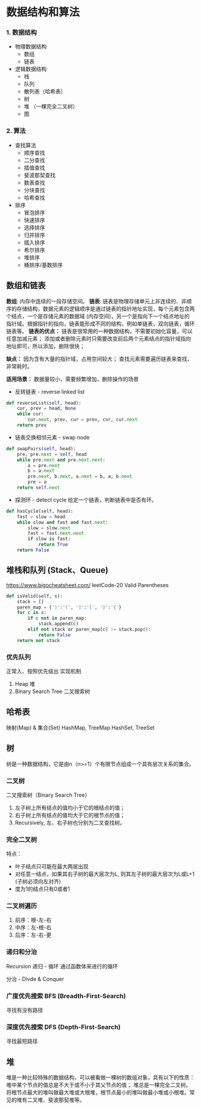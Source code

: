 # 数据结构和算法

### 1. 数据结构

- 物理数据结构
  - 数组
  - 链表
- 逻辑数据结构
  - 栈
  - 队列
  - 散列表（哈希表）
  - 树
  - 堆 （一棵完全二叉树）
  - 图

### 2. 算法

- 查找算法
  - 顺序查找
  - 二分查找
  - 插值查找
  - 斐波那契查找
  - 数表查找
  - 分块查找
  - 哈希查找
- 排序
  - 冒泡排序
  - 快速排序
  - 选择排序
  - 归并排序
  - 插入排序
  - 希尔排序
  - 堆排序
  - 桶排序/基数排序


## 数组和链表
**数组**: 内存中连续的一段存储空间。
**链表**: 链表是物理存储单元上非连续的、非顺序的存储结构，数据元素的逻辑顺序是通过链表的指针地址实现，每个元素包含两个结点，一个是存储元素的数据域 (内存空间)，另一个是指向下一个结点地址的指针域。根据指针的指向，链表能形成不同的结构，例如单链表，双向链表，循环链表等。
**链表的优点：**
链表是很常用的一种数据结构，不需要初始化容量，可以任意加减元素；
添加或者删除元素时只需要改变前后两个元素结点的指针域指向地址即可，所以添加，删除很快；

**缺点：**
因为含有大量的指针域，占用空间较大；
查找元素需要遍历链表来查找，非常耗时。

**适用场景：**
数据量较小，需要频繁增加，删除操作的场景

- 反转链表 - reverse linked list
```python
def reverseList(self, head):
    cur, prev = head, None
    while cur:
        cur.next, prev, cur = prev, cur, cur.next
    return prev
```
- 链表交换相邻元素 - swap node
```python
def swapPairs(self, head):
    pre, pre.next = self, head
    while pre.next and pre.next.next:
        a = pre.next
        b = a.next
        pre.next, b.next, a.next = b, a, b.next
        pre = a
    return self.next
```
- 探测环 - detect cycle
给定一个链表，判断链表中是否有环。
```python
def hasCycle(self, head):
    fast = slow = head
    while slow and fast and fast.next:
        slow = slow.next
        fast = fast.next.next
        if slow is fast:
            return True
    return False
```

## 堆栈和队列 (Stack、Queue)
https://www.bigocheatsheet.com/
leetCode-20 Valid Parentheses
```python
def isValid(self, s):
    stack = []
    paren_map = {')':'(', ']':'[', '}':'{'}
    for c in s:
        if c not in paren_map:
            stack.append(c)
        elif not stack or paren_map[c] != stack.pop():
            return False
    return not stack
```
### 优先队列
正常入、按照优先级出
实现机制
1. Heap 堆
2. Binary Search Tree 二叉搜索树

## 哈希表
映射(Map) & 集合(Set)
HashMap, TreeMap
HashSet, TreeSet

## 树
树是一种数据结构，它是由n（n>=1）个有限节点组成一个具有层次关系的集合。
### 二叉树
二叉搜索树（Binary Search Tree）
1. 左子树上所有结点的值均小于它的根结点的值；
2. 右子树上所有结点的值均大于它的根节点的值；
3. Recursively, 左、右子树也分别为二叉查找树。

### 完全二叉树
特点：
* 叶子结点只可能在最大两层出现
* 对任意一结点，如果其右子树的最大层次为L, 则其左子树的最大层次为L或L+1 (子树必须向左对齐)
* 度为1的结点只有0或者1

### 二叉树遍历
1. 前序：根-左-右
2. 中序：左-根-右
3. 后序：左-右-更

### 递归和分治
Recursion
递归 - 循环
通过函数体来进行的循环

分治 - Divde & Conquer

### 广度优先搜索 BFS (Breadth-First-Search)
寻找有没有路径

### 深度优先搜索 DFS (Depth-First-Search)
寻找最短路径


## 堆
堆是一种比较特殊的数据结构，可以被看做一棵树的数组对象，具有以下的性质：
堆中某个节点的值总是不大于或不小于其父节点的值；
堆总是一棵完全二叉树。
将根节点最大的堆叫做最大堆或大根堆，根节点最小的堆叫做最小堆或小根堆。常见的堆有二叉堆、斐波那契堆等。
